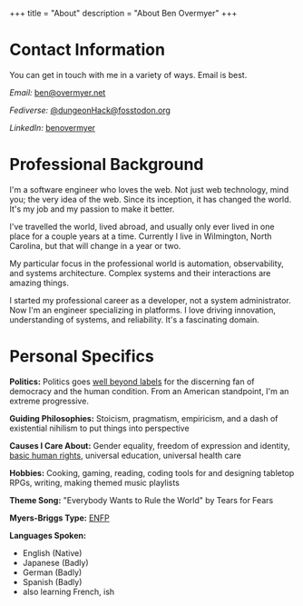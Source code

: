 +++
title = "About"
description = "About Ben Overmyer"
+++
# Contact Information

You can get in touch with me in a variety of ways. Email is best.

_Email:_ [ben@overmyer.net](mailto:ben@overmyer.net)

_Fediverse:_ [@dungeonHack@fosstodon.org](https://fosstodon.org/@dungeonHack)

_LinkedIn:_ [benovermyer](https://www.linkedin.com/in/benovermyer/)

# Professional Background

I'm a software engineer who loves the web. Not just web technology, mind you; the very idea of the web. Since its inception, it has changed the world. It's my job and my passion to make it better.

I've travelled the world, lived abroad, and usually only ever lived in one place for a couple years at a time. Currently I live in Wilmington, North Carolina, but that will change in a year or two.

My particular focus in the professional world is automation, observability, and systems architecture. Complex systems and their interactions are amazing things.

I started my professional career as a developer, not a system administrator. Now I'm an engineer specializing in platforms. I love driving innovation, understanding of systems, and reliability. It's a fascinating domain.

# Personal Specifics

**Politics:** Politics goes [well beyond labels](http://www.the-american-interest.com/2016/02/17/the-seven-habits-of-highly-depolarizing-people/) for the discerning fan of democracy and the human condition. From an American standpoint, I'm an extreme progressive.

**Guiding Philosophies:** Stoicism, pragmatism, empiricism, and a dash of existential nihilism to put things into perspective

**Causes I Care About:** Gender equality, freedom of expression and identity, [basic human rights](http://www.un.org/en/universal-declaration-human-rights/), universal education, universal health care

**Hobbies:** Cooking, gaming, reading, coding tools for and designing tabletop RPGs, writing, making themed music playlists

**Theme Song:** "Everybody Wants to Rule the World" by Tears for Fears

**Myers-Briggs Type:** [ENFP](http://www.humanmetrics.com/personality/enfp)

**Languages Spoken:** 

* English (Native)
* Japanese (Badly)
* German (Badly)
* Spanish (Badly)
* also learning French, ish
